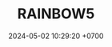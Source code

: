 ---
layout: teamCard
permalink: /team/:title.html
categories: LI
maincover: /assets/logos/BDLF.png
puntosLJMAYO24:
date: 2024-05-02 10:29:20 +0700
title: RAINBOW5
tag: johto042024
color: black
puntosLJ202404: 12
grupo: sur
background: '#F16C38'
cover: /assets/backCard.png
team: RAINBOW5
ID: NS

---